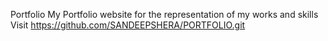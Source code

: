 Portfolio
My Portfolio website for the representation of my works and skills
Visit https://github.com/SANDEEPSHERA/PORTFOLIO.git